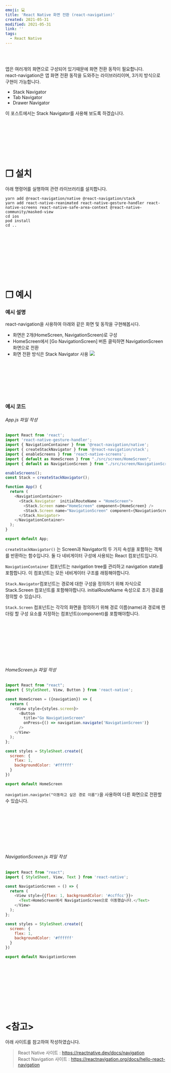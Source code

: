 ```yaml
---
emoji: 💻
title: 'React Native 화면 전환 (react-navigation)'
created: 2021-05-31
modified: 2021-05-31
link: ''
tags:
  - React Native
---
```

<br></br>





앱은 여러개의 화면으로 구성되어 있기때문에 화면 전환 동작이 필요합니다.  
react-navigation은 앱 화면 전환 동작을 도와주는 라이브러리이며, 3가지 방식으로 구현이 가능합니다.  
- Stack Navigator
- Tab Navigator
- Drawer Navigator

이 포스트에서는 Stack Navigator를 사용해 보도록 하겠습니다.
<br></br><br></br><br></br><br></br>





# **❐ 설치**
아래 명령어를 실행하여 관련 라이브러리를 설치합니다.
```
yarn add @react-navigation/native @react-navigation/stack
yarn add react-native-reanimated react-native-gesture-handler react-native-screens react-native-safe-area-context @react-native-community/masked-view
cd ios
pod install
cd ..
```
<br></br><br></br><br></br><br></br>





# **❐ 예시**
### 예시 설명
react-navigation을 사용하여 아래와 같은 화면 및 동작을 구현해봅시다.
- 화면은 2개(HomeScreen, NavigationScreen)로 구성  
- HomeScreen에서 [Go NavigationScreen] 버튼 클릭하면 NavigationScreen 화면으로 전환  
- 화면 전환 방식은 Stack Navigator 사용
![](/assets/react-native-navigation.png)
<br></br><br></br><br></br><br></br>





### 예시 코드
###### App.js 파일 작성
```javascript
import React from 'react';
import 'react-native-gesture-handler';
import { NavigationContainer } from '@react-navigation/native';
import { createStackNavigator } from '@react-navigation/stack';
import { enableScreens } from 'react-native-screens';
import { default as HomeScreen } from "./src/screen/HomeScreen";
import { default as NavigationScreen } from "./src/screen/NavigationScreen";

enableScreens();
const Stack = createStackNavigator();

function App() {
  return (
    <NavigationContainer>
      <Stack.Navigator  initialRouteName = "HomeScreen">
        <Stack.Screen name="HomeScreen" component={HomeScreen} />
        <Stack.Screen name="NavigationScreen" component={NavigationScreen} />
      </Stack.Navigator>
    </NavigationContainer>
  );
}

export default App;
```
`createStackNavigator()` 는 Screen과 Navigator의 두 가지 속성을 포함하는 객체를 반환하는 함수입니다.
둘 다 네비게이터 구성에 사용되는 React 컴포넌트입니다.  

`NavigationContainer` 컴포넌트는 navigation tree를 관리하고 navigation state를 포함합니다.
이 컴포넌트는 모든 네비게이터 구조를 래핑해야합니다.  

`Stack.Navigator`컴포넌트는 경로에 대한 구성을 정의하기 위해 자식으로 Stack.Screen 컴포넌트를 포함해야합니다.
initialRouteName 속성으로 초기 경로를 정의할 수 있습니다.  

`Stack.Screen` 컴포넌트는 각각의 화면을 정의하기 위해 경로 이름(name)과 경로에 렌더링 할 구성 요소를 지정하는 컴포넌트(component)를 포함해야합니다.  
<br></br><br></br><br></br><br></br>





###### HomeScreen.js 파일 작성
```javascript
import React from "react";
import { StyleSheet, View, Button } from 'react-native';

const HomeScreen = ({navigation}) => {  
  return (
    <View style={styles.screen}>
      <Button
        title="Go NavigationScreen"
        onPress={() => navigation.navigate('NavigationScreen')}
      />
    </View>
  );
};

const styles = StyleSheet.create({
  screen: {
    flex: 1,
    backgroundColor: '#ffffff'
  }
})

export default HomeScreen
```
`navigation.navigate("이동하고 싶은 경로 이름")`을 사용하여 다른 화면으로 전환할 수 있습니다.  
<br></br><br></br><br></br><br></br>





###### NavigationScreen.js 파일 작성
```javascript
import React from "react";
import { StyleSheet, View, Text } from 'react-native'; 

const NavigationScreen = () => {  
  return (
    <View style={{flex: 1, backgroundColor: '#ccffcc'}}>
      <Text>HomeScreen에서 NavigationScreen으로 이동했습니다.</Text>
    </View>
  );
};

const styles = StyleSheet.create({
  screen: {
    flex: 1,
    backgroundColor: '#ffffff'
  }
})

export default NavigationScreen
```
<br></br><br></br><br></br><br></br>





# **<참고>**
아래 사이트를 참고하여 작성하였습니다.
> React Native 사이트 : https://reactnative.dev/docs/navigation  
> React Navigation 사이트 : https://reactnavigation.org/docs/hello-react-navigation

<br></br><br></br>